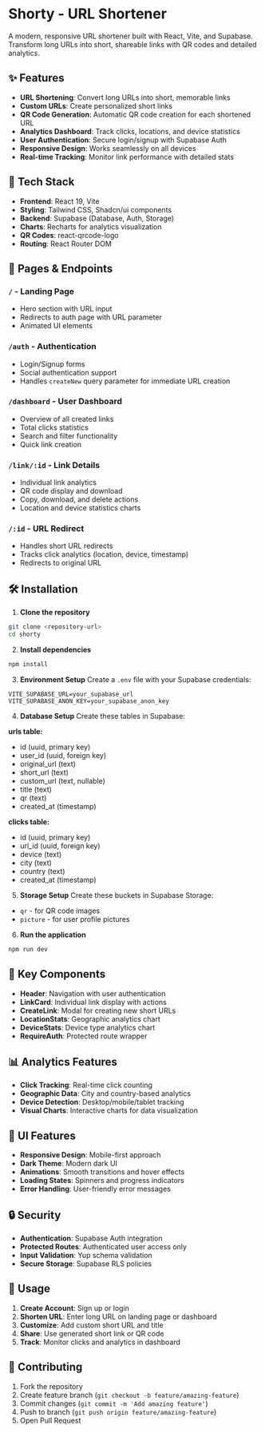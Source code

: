 # Shorty - URL Shortener

A modern, responsive URL shortener built with React, Vite, and Supabase. Transform long URLs into short, shareable links with QR codes and detailed analytics.

## ✨ Features

- **URL Shortening**: Convert long URLs into short, memorable links
- **Custom URLs**: Create personalized short links
- **QR Code Generation**: Automatic QR code creation for each shortened URL
- **Analytics Dashboard**: Track clicks, locations, and device statistics
- **User Authentication**: Secure login/signup with Supabase Auth
- **Responsive Design**: Works seamlessly on all devices
- **Real-time Tracking**: Monitor link performance with detailed stats

## 🚀 Tech Stack

- **Frontend**: React 19, Vite
- **Styling**: Tailwind CSS, Shadcn/ui components
- **Backend**: Supabase (Database, Auth, Storage)
- **Charts**: Recharts for analytics visualization
- **QR Codes**: react-qrcode-logo
- **Routing**: React Router DOM

## 📱 Pages & Endpoints

### `/` - Landing Page
- Hero section with URL input
- Redirects to auth page with URL parameter
- Animated UI elements

### `/auth` - Authentication
- Login/Signup forms
- Social authentication support
- Handles `createNew` query parameter for immediate URL creation

### `/dashboard` - User Dashboard
- Overview of all created links
- Total clicks statistics
- Search and filter functionality
- Quick link creation

### `/link/:id` - Link Details
- Individual link analytics
- QR code display and download
- Copy, download, and delete actions
- Location and device statistics charts

### `/:id` - URL Redirect
- Handles short URL redirects
- Tracks click analytics (location, device, timestamp)
- Redirects to original URL

## 🛠️ Installation

1. **Clone the repository**
```bash
git clone <repository-url>
cd shorty
```

2. **Install dependencies**
```bash
npm install
```

3. **Environment Setup**
Create a `.env` file with your Supabase credentials:
```env
VITE_SUPABASE_URL=your_supabase_url
VITE_SUPABASE_ANON_KEY=your_supabase_anon_key
```

4. **Database Setup**
Create these tables in Supabase:

**urls table:**
- id (uuid, primary key)
- user_id (uuid, foreign key)
- original_url (text)
- short_url (text)
- custom_url (text, nullable)
- title (text)
- qr (text)
- created_at (timestamp)

**clicks table:**
- id (uuid, primary key)
- url_id (uuid, foreign key)
- device (text)
- city (text)
- country (text)
- created_at (timestamp)

5. **Storage Setup**
Create these buckets in Supabase Storage:
- `qr` - for QR code images
- `picture` - for user profile pictures

6. **Run the application**
```bash
npm run dev
```

## 🔧 Key Components

- **Header**: Navigation with user authentication
- **LinkCard**: Individual link display with actions
- **CreateLink**: Modal for creating new short URLs
- **LocationStats**: Geographic analytics chart
- **DeviceStats**: Device type analytics chart
- **RequireAuth**: Protected route wrapper

## 📊 Analytics Features

- **Click Tracking**: Real-time click counting
- **Geographic Data**: City and country-based analytics
- **Device Detection**: Desktop/mobile/tablet tracking
- **Visual Charts**: Interactive charts for data visualization

## 🎨 UI Features

- **Responsive Design**: Mobile-first approach
- **Dark Theme**: Modern dark UI
- **Animations**: Smooth transitions and hover effects
- **Loading States**: Spinners and progress indicators
- **Error Handling**: User-friendly error messages

## 🔒 Security

- **Authentication**: Supabase Auth integration
- **Protected Routes**: Authenticated user access only
- **Input Validation**: Yup schema validation
- **Secure Storage**: Supabase RLS policies

## 📝 Usage

1. **Create Account**: Sign up or login
2. **Shorten URL**: Enter long URL on landing page or dashboard
3. **Customize**: Add custom short URL and title
4. **Share**: Use generated short link or QR code
5. **Track**: Monitor clicks and analytics in dashboard

## 🤝 Contributing

1. Fork the repository
2. Create feature branch (`git checkout -b feature/amazing-feature`)
3. Commit changes (`git commit -m 'Add amazing feature'`)
4. Push to branch (`git push origin feature/amazing-feature`)
5. Open Pull Request


